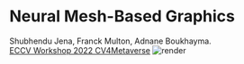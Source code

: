 # Neural Mesh-Based Graphics
Shubhendu Jena, Franck Multon, Adnane Boukhayma.<br/> 
[ECCV Workshop 2022 CV4Metaverse](https://arxiv.org/abs/2208.05785)
![render](https://user-images.githubusercontent.com/12934176/186115183-14c9dcc6-92f7-456a-9835-fac225fd78eb.png)
